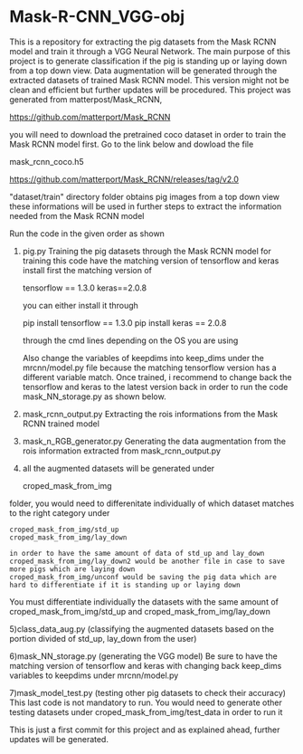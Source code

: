 # Mask-R-CNN_VGG-obj

This is a repository for extracting the pig datasets from the Mask RCNN model and train it through a VGG Neural Network. The main purpose of this project is to generate classification if the pig is standing up or laying down from a top down view. Data augmentation will be generated through the extracted datasets of trained Mask RCNN model.
This version might not be clean and efficient but further updates will be procedured.
This project was generated from matterpost/Mask_RCNN,

  https://github.com/matterport/Mask_RCNN

you will need to download the pretrained coco dataset in order to train the Mask RCNN model first.
Go to the link below and dowload the file
  
  mask_rcnn_coco.h5

  https://github.com/matterport/Mask_RCNN/releases/tag/v2.0

"dataset/train" directory folder obtains pig images from a top down view
      these informations will be used in further steps to extract the information needed
      from the Mask RCNN model

Run the code in the given order as shown
1) pig.py
    Training the pig datasets through the Mask RCNN model
    for training this code have the matching version of tensorflow and keras
    install first the matching version of
      
      tensorflow == 1.3.0
      keras==2.0.8
      
    you can either install it through
    
      pip install tensorflow == 1.3.0
      pip install keras == 2.0.8
   
    through the cmd lines depending on the OS you are using
    
    Also change the variables of keepdims into keep_dims under the mrcnn/model.py file because the    matching tensorflow version has a different variable match. Once trained, i recommend to change back the tensorflow and keras to the latest version back in order to run the code mask_NN_storage.py as shown below.
    
2) mask_rcnn_output.py
    Extracting the rois informations from the Mask RCNN trained model
3) mask_n_RGB_generator.py
    Generating the data augmentation from the rois information extracted from mask_rcnn_output.py
4) all the augmented datasets will be generated under
    
    croped_mask_from_img
    
  folder, you would need to differenitate individually of which dataset matches to the right category under
  
    croped_mask_from_img/std_up
    croped_mask_from_img/lay_down
    
    in order to have the same amount of data of std_up and lay_down
    croped_mask_from_img/lay_down2 would be another file in case to save more pigs which are laying down
    croped_mask_from_img/unconf would be saving the pig data which are hard to differentiate if it is standing up or laying down
    
 You must differentiate individually the datasets with the same amount of croped_mask_from_img/std_up and croped_mask_from_img/lay_down
 
 5)class_data_aug.py (classifying the augmented datasets based on the portion divided of std_up, lay_down from the user)
 
 6)mask_NN_storage.py (generating the VGG model)
    Be sure to have the matching version of tensorflow and keras with changing back keep_dims variables to keepdims under mrcnn/model.py
 
 7)mask_model_test.py (testing other pig datasets to check their accuracy)
    This last code is not mandatory to run. You would need to generate other testing datasets under croped_mask_from_img/test_data
    in order to run it
    
This is just a first commit for this project and as explained ahead, further updates will be generated.
